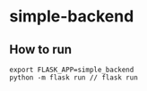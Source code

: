 # simple-backend

## How to run

```
export FLASK_APP=simple_backend
python -m flask run // flask run
```